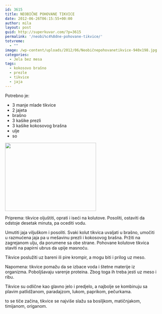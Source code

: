 ```yaml
---
id: 3615
title: NEOBIČNE POHOVANE TIKVICE
date: 2012-06-26T06:15:55+00:00
author: mila
layout: post
guid: http://superkuvar.com/?p=3615
permalink: '/neobi%c4%8dne-pohovane-tikvice/'
totvreme:
  - ""
image: /wp-content/uploads/2012/06/Neobičnepohovanetikvice-940x198.jpg
categories:
  - Jela bez mesa
tags:
  - kokosovo brašno
  - prezle
  - tikvice
  - jaja
---
```

Potrebno je:

  * 3 manje mlade tikvice
  * 2 jajeta
  * brašno
  * 3 kašike prezli
  * 3 kašike kokosovog brašna
  * ulje
  * so

<img class="alignnone size-medium wp-image-3616" title="Neobičnepohovanetikvice" src="//superkuvar.com/wp-content/uploads/2012/06/Neobi%C4%8Dnepohovanetikvice-300x225.jpg" alt="" width="300" height="225" /> 

Priprema: tikvice oljuštiti, oprati i iseći na kolutove. Posoliti, ostaviti da odstoje desetak minuta, pa ocediti vodu.

Umutiti jaja viljuškom i posoliti. Svaki kolut tikvica uvaljati u brašno, umočiti u razmućena jaja pa u mešavinu prezli i kokosovog brašna. Pržiti na zagrejanom ulju, da porumene sa obe strane. Pohovane kolutove tikvica staviti na papirni ubrus da upije masnoću.

Tikvice poslužiti uz bareni ili pire krompir, a mogu biti i prilog uz meso.

Napomena: tikvice pomažu da se izbace voda i štetne materije iz organizma. Poboljšavaju varenje proteina. Zbog toga ih treba jesti uz meso i ribu.

Tikvice su odlične kao glavno jelo i predjelo, a najbolje se kombinuju sa plavim patlidžanom, paradajzom, lukom, paprikom, pečurkama.

 to se tiče začina, tikvice se najviše slažu sa bosiljkom, matičnjakom, timijanom, origanom.